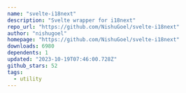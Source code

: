 ```yaml
---
name: "svelte-i18next"
description: "Svelte wrapper for i18next"
repo_url: "https://github.com/NishuGoel/svelte-i18next"
author: "nishugoel"
homepage: "https://github.com/NishuGoel/svelte-i18next"
downloads: 6980
dependents: 1
updated: "2023-10-19T07:46:00.728Z"
github_stars: 52
tags: 
  - utility
---
```

